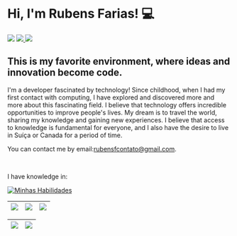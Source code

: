 <h1> Hi, I'm Rubens Farias! 💻</h1>

<div> 
     <a href="https://instagram.com/rubensbfarias?igshid=MzRlODBiNWFlZA==" target="_blank"><img src="https://img.shields.io/badge/-Instagram-%23E4405F?style=for-the-badge&logo=instagram&logoColor=white" target="_blank"></a> 
     <a href = "mailto:rubensfcontato@gmail.com"><img src="https://img.shields.io/badge/Gmail-D14836?style=for-the-badge&logo=gmail&logoColor=white" target="_blank"</a>
     <a href="https://www.linkedin.com/in/rubensbfarias/" target="_blank"><img src="https://img.shields.io/badge/-LinkedIn-%230077B5?style=for-the-badge&logo=linkedin&logoColor=white" target="_blank"></a>
 </div>
<h2 align="left">
This is my favorite environment, where ideas and innovation become code.
</h2>
<p>I'm a developer fascinated by technology! Since childhood, when I had my first contact with computing, I have explored and discovered more and more about this fascinating field. I believe that technology offers incredible opportunities to improve people's lives. My dream is to travel the world, sharing my knowledge and gaining new experiences. I believe that access to knowledge is fundamental for everyone, and I also have the desire to live in Suíça or Canada for a period of time.</p>

<p>You can contact me by email:<a href="mailto:rubensfcontato@gmail.com">rubensfcontato@gmail.com</a>.</p> 
<br>

<p>I have knowledge in: </p>
<div align="left">

[![Minhas Habilidades](https://skillicons.dev/icons?i=html,css,js,ruby,java,git,go,python,vscode
)](https://skillicons.dev)

  </div>
  
  | ![](http://github-profile-summary-cards.vercel.app/api/cards/stats?username=rubensbfarias&theme=nord_dark) | ![](http://github-profile-summary-cards.vercel.app/api/cards/repos-per-language?username=rubensbfarias&hide=Html&theme=nord_dark) | ![](http://github-profile-summary-cards.vercel.app/api/cards/most-commit-language?username=rubensbfarias&theme=nord_dark) |
| :-: | :-: | :-: |

| ![](http://github-profile-summary-cards.vercel.app/api/cards/profile-details?username=rubensbfarias&theme=nord_dark) | ![](https://github-readme-streak-stats.herokuapp.com/?user=rubensbfarias&hide_border=true&date_format=M%20j%5B%2C%20Y%5D&background=2D3742&stroke=2D3742&ring=6bbbca&fire=6bbbca&currStreakNum=fff&sideNums=6bbbca&currStreakLabel=6bbbca&sideLabels=fff&dates=fff) |
| :-: | :-: |

